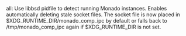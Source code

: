 all: Use libbsd pidfile to detect running Monado instances.
Enables automatically deleting stale socket files.
The socket file is now placed in $XDG_RUNTIME_DIR/monado_comp_ipc by default
or falls back to /tmp/monado_comp_ipc again if $XDG_RUNTIME_DIR is not set.
